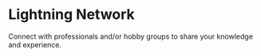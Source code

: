 # Lightning Network

Connect with professionals and/or hobby groups to share your knowledge and experience.
